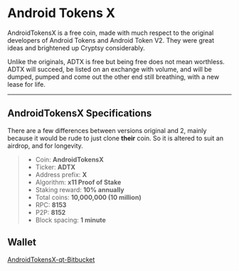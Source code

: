 

Android Tokens X
===================


AndroidTokensX is a free coin, made with much respect to the original developers of Android Tokens and Android Token V2.  They were great ideas and brightened up Cryptsy considerably.

Unlike the originals, ADTX is free but being free does not mean worthless. ADTX will succeed, be listed on an exchange with volume, and will be dumped, pumped and come out the other end still breathing, with a  new lease for life.

----------


AndroidTokensX Specifications
-------------
There are a few differences between versions original  and 2, mainly because it would be rude to just clone **their** coin. So it is altered to suit an airdrop, and for longevity.

> - Coin: **AndroidTokensX**
> - Ticker: **ADTX**
> - Address prefix: **X**
> - Algorithm: **x11 Proof of Stake**
> - Staking reward: **10% annually**
> - Total coins:  **10,000,000 (10 million)**
> - RPC: **8153**
> - P2P: **8152**
> - Block spacing: **1 minute**
> 



Wallet
-------------

[AndroidTokensX-qt-Bitbucket](https://bitbucket.org/TRUMPINSANE/androidtokensx-qt/downloads/AndroidTokensX-qt.zip)


